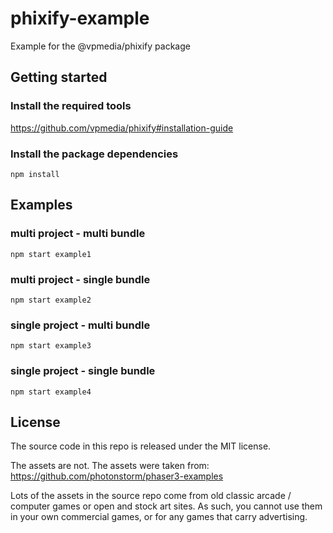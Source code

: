 # phixify-example
Example for the @vpmedia/phixify package

## Getting started

### Install the required tools

https://github.com/vpmedia/phixify#installation-guide

### Install the package dependencies

    npm install

## Examples

### multi project - multi bundle

    npm start example1

### multi project - single bundle

    npm start example2

### single project - multi bundle

    npm start example3

### single project - single bundle

    npm start example4

## License

The source code in this repo is released under the MIT license.

The assets are not.
The assets were taken from:
https://github.com/photonstorm/phaser3-examples

Lots of the assets in the source repo come from old classic arcade / computer games or open and stock art sites. As such, you cannot use them in your own commercial games, or for any games that carry advertising.
